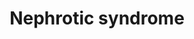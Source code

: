 ---
annotations:
- id: DOID:557
  type: Disease Ontology
  value: kidney disease
- id: PW:0000013
  parent: disease pathway
  type: Pathway Ontology
  value: disease pathway
- id: CL:0000653
  parent: animal cell
  type: Cell Type Ontology
  value: glomerular visceral epithelial cell
authors:
- AgustinGV
- Mkutmon
citedin: ''
communities:
- Diseases
- Renal_Genomics
- ontox
description: 'This annotated list collects genes that have been associated with familial
  and sporadic nephrotic syndrome in humans. The list was presented in PMID: 25667580'
last-edited: 2024-03-27
ndex: fa447074-8b6c-11eb-9e72-0ac135e8bacf
organisms:
- Homo sapiens
redirect_from:
- /index.php/Pathway:WP4758
- /instance/WP4758
- /instance/WP4758_r129306
revision: r129306
schema-jsonld:
- '@context': https://schema.org/
  '@id': https://wikipathways.github.io/pathways/WP4758.html
  '@type': Dataset
  creator:
    '@type': Organization
    name: WikiPathways
  description: 'This annotated list collects genes that have been associated with
    familial and sporadic nephrotic syndrome in humans. The list was presented in
    PMID: 25667580'
  keywords:
  - ACTN4
  - ALG1
  - ANLN
  - APOL1
  - ARHGAP24
  - ARHGDIA
  - CD151
  - CD2AP
  - CLTA4
  - COL4A3
  - COL4A4
  - COL4A5
  - COQ2
  - COQ6
  - COQ8B
  - CUBN
  - CYP11B2
  - E2F3
  - EMP2
  - GPC5
  - INF2
  - ITGA3
  - ITGB4
  - LAMB2
  - LMNA
  - LMX1B
  - MT-TI
  - MT-TL1
  - MYH9
  - MYO1E
  - NPHS1
  - NPHS2
  - NXF5
  - PAX2
  - PDSS2
  - PLCE1
  - PMM2
  - PODXL
  - PTPRO
  - SCARB2
  - SMARCAL1
  - SYNPO
  - TRN-GTT4-1
  - TRPC6
  - TTC21B
  - WDR73
  - WT1
  - YARS1
  - ZMPSTE24
  license: CC0
  name: Nephrotic syndrome
seo: CreativeWork
title: Nephrotic syndrome
wpid: WP4758
---